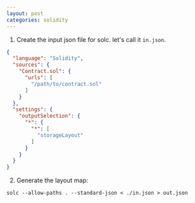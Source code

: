 ```yaml
---
layout: post
categories: solidity
---
```


1. Create the input json file for solc. let's call it `in.json`.
```json
{
  "language": "Solidity",
  "sources": {
    "Contract.sol": {
      "urls": [
        "/path/to/contract.sol"
      ]
    }
  },
  "settings": {
    "outputSelection": {
      "*": {
        "*": [
          "storageLayout"
        ]
      }
    }
  }
}
```

2. Generate the layout map:
```
solc --allow-paths . --standard-json < ./in.json > out.json
```